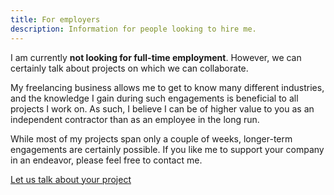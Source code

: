 ```yaml
---
title: For employers
description: Information for people looking to hire me.
---
```

I am currently **not looking for full-time employment**. However, we can certainly talk about projects on which we can collaborate.

My freelancing business allows me to get to know many different industries, and the knowledge I gain during such engagements is beneficial to all projects I work on. As such, I believe I can be of higher value to you as an independent contractor than as an employee in the long run.

While most of my projects span only a couple of weeks, longer-term engagements are certainly possible. If you like me to support your company in an endeavor, please feel free to contact me.

<p class="call-to-action-container">
  <a href="/#/pages/for-employers" class="call-to-action-primary">Let us talk about your project</a>
</p>